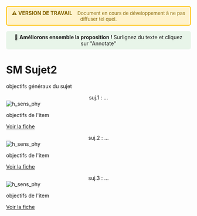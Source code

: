 <div style="background-color: #fff3cd; border: 2px solid #ffc107; border-radius: 5px; padding: 8px 12px; margin: 15px 0; text-align: center;">
  <strong style="color: #856404; font-size: 14px;">⚠️ VERSION DE TRAVAIL</strong>
  <span style="color: #856404; margin-left: 10px; font-size: 13px;">
    Document en cours de développement à ne pas diffuser tel quel.
  </span>
</div>

<div style="background-color: #e8f5e9; padding: 8px 12px; margin: 15px 0; border-radius: 5px; text-align: center; font-size: 14px;">
  💬 <strong>Améliorons ensemble la proposition !</strong> Surlignez du texte et cliquez sur "Annotate"
</div>


# SM Sujet2
objectifs généraux du sujet 



<div class="card-container">


  <!-- Carte 1 -->
  <div class="card">
    <div class="card-header" style="text-align: center;">
    suj.1 : ...
    </div>
    <div class="card-body">
      <img src="../../_static/images/SM/wolver_inprogress.png" alt="h_sens_phy" class="img-responsive">
      <p> objectifs de l'item </p>
      <p class="card-footer-link">
        <a href="../SM_sujet2/SM_sujet2_1.html" class="card-link">
          Voir la fiche <i class="fas fa-arrow-right"></i>
        </a>
      </p>
    </div>
  </div>

  <!-- Carte 2 -->
  <div class="card">
    <div class="card-header" style="text-align: center;">
      suj.2 : ...
    </div>
    <div class="card-body">
      <img src="../../_static/images/SM/wolver_inprogress.png" alt="h_sens_phy" class="img-responsive">
      <p> objectifs de l'item  </p>
      <p class="card-footer-link">
        <a href="../SM_sujet2/SM_sujet2_2.html" class="card-link">
          Voir la fiche <i class="fas fa-arrow-right"></i>
        </a>
      </p>
    </div>
  </div>

  
  <!-- Carte n -->
  <div class="card">
    <div class="card-header" style="text-align: center;">
      suj.3 : ...
    </div>
    <div class="card-body">
      <img src="../../_static/images/SM/wolver_inprogress.png" alt="h_sens_phy" class="img-responsive">
      <p> objectifs de l'item </p>
      <p class="card-footer-link">
        <a href="../SM_sujet2/SM_sujet2_n.html" class="card-link">
          Voir la fiche <i class="fas fa-arrow-right"></i>
        </a>
      </p>
    </div>
  </div>


</div>
